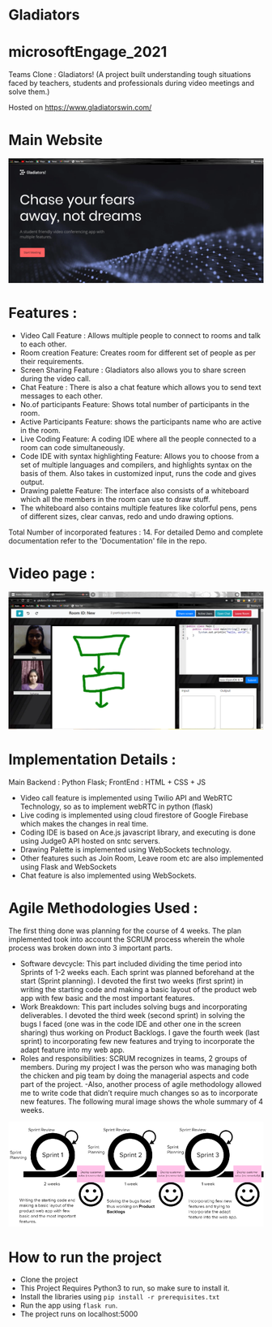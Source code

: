 # Gladiators
# microsoftEngage_2021


Teams Clone : Gladiators! 
(A project built understanding tough situations faced by teachers, students and professionals during video meetings and solve them.)

Hosted on https://www.gladiatorswin.com/

# Main Website 
![Example Image](https://github.com/Tushika25/Gladiators/blob/main/Main%20website.png)




# Features :

- Video Call Feature : Allows multiple people to connect to rooms and talk to each other.
- Room creation Feature: Creates room for different set of people as per their requirements.
- Screen Sharing Feature : Gladiators also allows you to share screen during the video call.
- Chat Feature : There is also a chat feature which allows you to send text messages to each other.
- No.of participants Feature: Shows total number of participants in the room.
- Active Participants Feature: shows the participants name who are active in the room.
- Live Coding Feature: A coding IDE where all the people connected to a room can code simultaneously.
- Code IDE with syntax highlighting Feature: Allows you to choose from a set of multiple languages and compilers, and highlights syntax on the basis of them. Also takes in customized input, runs the code and gives output.
- Drawing palette Feature: The interface also consists of a whiteboard which all the members in the room can use to draw stuff. 
- The whiteboard also contains multiple features like colorful pens, pens of different sizes, clear canvas, redo and undo drawing options.

Total Number of incorporated features : 14.
For detailed Demo and complete documentation refer to the 'Documentation' file in the repo.

# Video page :
![Example Image](https://github.com/Tushika25/Gladiators/blob/main/Video%20page.png)


# Implementation Details :

Main Backend : Python Flask;
FrontEnd : HTML + CSS + JS

- Video call feature is implemented using Twilio API and WebRTC Technology, so as to implement webRTC in python (flask)
- Live coding is implemented using cloud firestore of Google Firebase which makes the changes in real time.
- Coding IDE is based on Ace.js javascript library, and executing is done using Judge0 API hosted on sntc servers.
- Drawing Palette is implemented using WebSockets technology.
- Other features such as Join Room, Leave room etc are also implemented using Flask and WebSockets
- Chat feature is also implemented using WebSockets.

# Agile Methodologies Used : 

The first thing done was planning for the course of 4 weeks. The plan implemented took into account the SCRUM process wherein the whole process was broken down into 3 important parts. 
-	Software devcycle: This part included dividing the time period into Sprints of 1-2 weeks each. Each sprint was planned beforehand at the start (Sprint planning). I devoted the first two weeks (first sprint) in writing the starting code and making a basic layout of the product web app with few basic and the most important features. 
-	Work Breakdown: This part includes solving bugs and incorporating deliverables. I devoted the third week (second sprint) in solving the bugs I faced (one was in the code IDE and other one in the screen sharing) thus working on Product Backlogs. I gave the fourth week (last sprint) to incorporating few new features and trying to incorporate the adapt feature into my web app.
-	Roles and responsibilities: SCRUM recognizes in teams, 2 groups of members. During my project I was the person who was managing both the chicken and pig team by doing the managerial aspects and code part of the project.
-Also, another process of agile methodology allowed me to write code that didn’t require much changes so as to incorporate new features. 
The following mural image shows the whole summary of 4 weeks.

![Example Image](https://github.com/Tushika25/Gladiators/blob/main/agile%20(2).png)
# How to run the project

- Clone the project
- This Project Requires Python3 to run, so make sure to install it.
- Install the libraries using `pip install -r prerequisites.txt`
- Run the app using `flask run`.
- The project runs on localhost:5000
